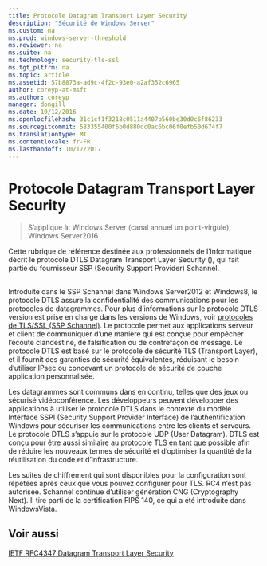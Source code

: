 ```yaml
---
title: Protocole Datagram Transport Layer Security
description: "Sécurité de Windows Server"
ms.custom: na
ms.prod: windows-server-threshold
ms.reviewer: na
ms.suite: na
ms.technology: security-tls-ssl
ms.tgt_pltfrm: na
ms.topic: article
ms.assetid: 57b8873a-ad9c-4f2c-93e0-a2af352c6965
author: coreyp-at-msft
ms.author: coreyp
manager: dongill
ms.date: 10/12/2016
ms.openlocfilehash: 31c1cf1f3218c0511a4407b560be30d0c6f86233
ms.sourcegitcommit: 583355400f6b0d880dc0ac6bc06f0efb50d674f7
ms.translationtype: MT
ms.contentlocale: fr-FR
ms.lasthandoff: 10/17/2017
---
```

# Protocole Datagram Transport Layer Security

>S’applique à: Windows Server (canal annuel un point-virgule), Windows Server2016

Cette rubrique de référence destinée aux professionnels de l’informatique décrit le protocole DTLS Datagram Transport Layer Security (), qui fait partie du fournisseur SSP (Security Support Provider) Schannel.

## <a name="BKMK_DTLS"></a>
Introduite dans le SSP Schannel dans Windows Server2012 et Windows8, le protocole DTLS assure la confidentialité des communications pour les protocoles de datagrammes. Pour plus d’informations sur le protocole DTLS version est prise en charge dans les versions de Windows, voir [protocoles de TLS/SSL (SSP Schannel)](https://msdn.microsoft.com/en-us/library/windows/desktop/mt808159(v=vs.85).aspx). Le protocole permet aux applications serveur et client de communiquer d’une manière qui est conçue pour empêcher l’écoute clandestine, de falsification ou de contrefaçon de message. Le protocole DTLS est basé sur le protocole de sécurité TLS (Transport Layer), et il fournit des garanties de sécurité équivalentes, réduisant le besoin d’utiliser IPsec ou concevant un protocole de sécurité de couche application personnalisée.

Les datagrammes sont communs dans en continu, telles que des jeux ou sécurisé vidéoconférence. Les développeurs peuvent développer des applications à utiliser le protocole DTLS dans le contexte du modèle Interface SSPI (Security Support Provider Interface) de l’authentification Windows pour sécuriser les communications entre les clients et serveurs. Le protocole DTLS s’appuie sur le protocole UDP (User Datagram). DTLS est conçu pour être aussi similaire au protocole TLS en tant que possible afin de réduire les nouveaux termes de sécurité et d’optimiser la quantité de la réutilisation du code et d’infrastructure.

Les suites de chiffrement qui sont disponibles pour la configuration sont répétées après ceux que vous pouvez configurer pour TLS. RC4 n’est pas autorisée. Schannel continue d’utiliser génération CNG (Cryptography Next). Il tire parti de la certification FIPS 140, ce qui a été introduite dans WindowsVista.

## Voir aussi

[IETF RFC4347 Datagram Transport Layer Security](http://tools.ietf.org/html/rfc4347)


